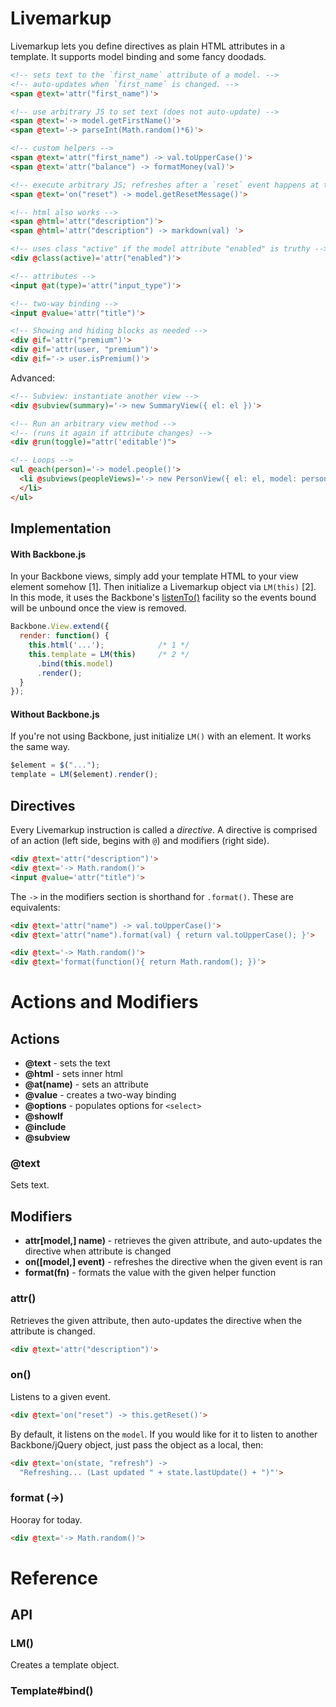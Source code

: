 Livemarkup
==========

Livemarkup lets you define directives as plain HTML attributes in a template. It
supports model binding and some fancy doodads.

~~~ html
<!-- sets text to the `first_name` attribute of a model. -->
<!-- auto-updates when `first_name` is changed. -->
<span @text='attr("first_name")'>

<!-- use arbitrary JS to set text (does not auto-update) -->
<span @text='-> model.getFirstName()'>
<span @text='-> parseInt(Math.random()*6)'>

<!-- custom helpers -->
<span @text='attr("first_name") -> val.toUpperCase()'>
<span @text='attr("balance") -> formatMoney(val)'>

<!-- execute arbitrary JS; refreshes after a `reset` event happens at the model -->
<span @text='on("reset") -> model.getResetMessage()'>

<!-- html also works -->
<span @html='attr("description")'>
<span @html='attr("description") -> markdown(val) '>

<!-- uses class "active" if the model attribute "enabled" is truthy -->
<div @class(active)='attr("enabled")'>

<!-- attributes -->
<input @at(type)='attr("input_type")'>

<!-- two-way binding -->
<input @value='attr("title")'>

<!-- Showing and hiding blocks as needed -->
<div @if='attr("premium")'>
<div @if='attr(user, "premium")'>
<div @if='-> user.isPremium()'>
~~~

Advanced:

~~~ html
<!-- Subview: instantiate another view -->
<div @subview(summary)='-> new SummaryView({ el: el })'>

<!-- Run an arbitrary view method -->
<!-- (runs it again if attribute changes) -->
<div @run(toggle)="attr('editable')">

<!-- Loops -->
<ul @each(person)='-> model.people()'>
  <li @subviews(peopleViews)='-> new PersonView({ el: el, model: person })'>
  </li>
</ul>

~~~

Implementation
--------------

#### With Backbone.js

In your Backbone views, simply add your template HTML to your view element
somehow [1]. Then initialize a Livemarkup object via `LM(this)` [2]. In this
mode, it uses the Backbone's [listenTo()] facility so the events bound will be
unbound once the view is removed.

~~~ js
Backbone.View.extend({
  render: function() {
    this.html('...');            /* 1 */
    this.template = LM(this)     /* 2 */
      .bind(this.model)
      .render();
  }
});
~~~

#### Without Backbone.js

If you're not using Backbone, just initialize `LM()` with an element. It works
the same way.

~~~ js
$element = $("...");
template = LM($element).render();
~~~

Directives
----------

Every Livemarkup instruction is called a *directive*. A directive is comprised 
of an action (left side, begins with `@`) and modifiers (right side).

~~~ html
<div @text='attr("description")'>
<div @text='-> Math.random()'>
<input @value='attr("title")'>
~~~

The `->` in the modifiers section is shorthand for `.format()`. These are equivalents:

~~~ html
<div @text='attr("name") -> val.toUpperCase()'>
<div @text='attr("name").format(val) { return val.toUpperCase(); }'>

<div @text='-> Math.random()'>
<div @text='format(function(){ return Math.random(); })'>
~~~


# Actions and Modifiers

Actions
-------

  * __@text__ - sets the text
  * __@html__ - sets inner html
  * __@at(name)__ - sets an attribute
  * __@value__ - creates a two-way binding
  * __@options__ - populates options for `<select>`
  * __@showIf__
  * __@include__
  * __@subview__

### @text

Sets text.

Modifiers
---------

 * __attr[model,] name)__ - retrieves the given attribute, and auto-updates the
 directive when attribute is changed
 * __on([model,] event)__ - refreshes the directive when the given event is ran
 * __format(fn)__ - formats the value with the given helper function

### attr()

Retrieves the given attribute, then auto-updates the directive when the
attribute is changed.

~~~ html
<div @text='attr("description")'>
~~~

### on()

Listens to a given event.

~~~ html
<div @text='on("reset") -> this.getReset()'>
~~~

By default, it listens on the `model`. If you would like for it to listen to
another Backbone/jQuery object, just pass the object as a local, then:

~~~ html
<div @text='on(state, "refresh") ->
  "Refreshing... (Last updated " + state.lastUpdate() + ")"'>
~~~

### format (->)

Hooray for today.

~~~ html
<div @text='-> Math.random()'>
~~~

# Reference

API
---

### LM()

Creates a template object.

### Template#bind()

[listenTo()]: http://backbonejs.org/#Events-listenTo
